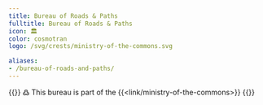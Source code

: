 ```yaml
---
title: Bureau of Roads & Paths
fulltitle: Bureau of Roads & Paths
icon: 🏛️
color: cosmotran
logo: /svg/crests/ministry-of-the-commons.svg

aliases:
- /bureau-of-roads-and-paths/
---
```

{{<note>}}
߷ This bureau is part of the {{<link/ministry-of-the-commons>}}
{{</note>}}